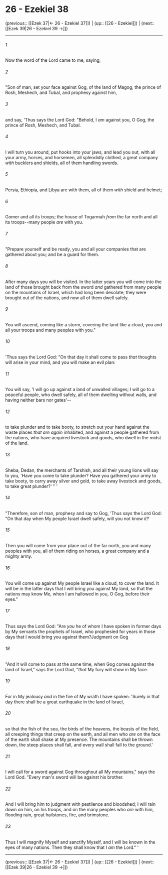 # 26 - Ezekiel 38

(previous:: [[Ezek 37|← 26 - Ezekiel 37]]) | (up:: [[26 - Ezekiel]]) | (next:: [[Ezek 39|26 - Ezekiel 39 →]])

***


###### 1 
Now the word of the Lord came to me, saying, 

###### 2 
"Son of man, set your face against Gog, of the land of Magog, the prince of Rosh, Meshech, and Tubal, and prophesy against him, 

###### 3 
and say, 'Thus says the Lord God: "Behold, I _am_ against you, O Gog, the prince of Rosh, Meshech, and Tubal. 

###### 4 
I will turn you around, put hooks into your jaws, and lead you out, with all your army, horses, and horsemen, all splendidly clothed, a great company _with_ bucklers and shields, all of them handling swords. 

###### 5 
Persia, Ethiopia, and Libya are with them, all of them _with_ shield and helmet; 

###### 6 
Gomer and all its troops; the house of Togarmah _from_ the far north and all its troops--many people _are_ with you. 

###### 7 
"Prepare yourself and be ready, you and all your companies that are gathered about you; and be a guard for them. 

###### 8 
After many days you will be visited. In the latter years you will come into the land of those brought back from the sword _and_ gathered from many people on the mountains of Israel, which had long been desolate; they were brought out of the nations, and now all of them dwell safely. 

###### 9 
You will ascend, coming like a storm, covering the land like a cloud, you and all your troops and many peoples with you." 

###### 10 
'Thus says the Lord God: "On that day it shall come to pass _that_ thoughts will arise in your mind, and you will make an evil plan: 

###### 11 
You will say, 'I will go up against a land of unwalled villages; I will go to a peaceful people, who dwell safely, all of them dwelling without walls, and having neither bars nor gates'-- 

###### 12 
to take plunder and to take booty, to stretch out your hand against the waste places _that are again_ inhabited, and against a people gathered from the nations, who have acquired livestock and goods, who dwell in the midst of the land. 

###### 13 
Sheba, Dedan, the merchants of Tarshish, and all their young lions will say to you, 'Have you come to take plunder? Have you gathered your army to take booty, to carry away silver and gold, to take away livestock and goods, to take great plunder?' " ' 

###### 14 
"Therefore, son of man, prophesy and say to Gog, 'Thus says the Lord God: "On that day when My people Israel dwell safely, will you not know _it?_ 

###### 15 
Then you will come from your place out of the far north, you and many peoples with you, all of them riding on horses, a great company and a mighty army. 

###### 16 
You will come up against My people Israel like a cloud, to cover the land. It will be in the latter days that I will bring you against My land, so that the nations may know Me, when I am hallowed in you, O Gog, before their eyes." 

###### 17 
Thus says the Lord God: "Are _you_ he of whom I have spoken in former days by My servants the prophets of Israel, who prophesied for years in those days that I would bring you against them?Judgment on Gog 

###### 18 
"And it will come to pass at the same time, when Gog comes against the land of Israel," says the Lord God, "_that_ My fury will show in My face. 

###### 19 
For in My jealousy _and_ in the fire of My wrath I have spoken: 'Surely in that day there shall be a great earthquake in the land of Israel, 

###### 20 
so that the fish of the sea, the birds of the heavens, the beasts of the field, all creeping things that creep on the earth, and all men who _are_ on the face of the earth shall shake at My presence. The mountains shall be thrown down, the steep places shall fall, and every wall shall fall to the ground.' 

###### 21 
I will call for a sword against Gog throughout all My mountains," says the Lord God. "Every man's sword will be against his brother. 

###### 22 
And I will bring him to judgment with pestilence and bloodshed; I will rain down on him, on his troops, and on the many peoples who _are_ with him, flooding rain, great hailstones, fire, and brimstone. 

###### 23 
Thus I will magnify Myself and sanctify Myself, and I will be known in the eyes of many nations. Then they shall know that I _am_ the Lord." '

***

(previous:: [[Ezek 37|← 26 - Ezekiel 37]]) | (up:: [[26 - Ezekiel]]) | (next:: [[Ezek 39|26 - Ezekiel 39 →]])
